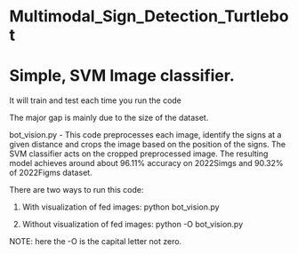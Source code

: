 # Multimodal_Sign_Detection_Turtlebot

# Simple, SVM Image classifier. 

It will train and test each time you run the code

The major gap is mainly due to the size of the dataset.

bot_vision.py - This code preprocesses each image, identify the signs at a given distance and crops the image based on the position of the signs. The SVM classifier acts on the cropped preprocessed image. The resulting model achieves around about 96.11% accuracy on 2022Simgs and 90.32% of 2022Figms dataset.

There are two ways to run this code:

1) With visualization of fed images:
python bot_vision.py

2) Without visualization of fed images:
python -O bot_vision.py

NOTE: here the -O is the capital letter not zero.
